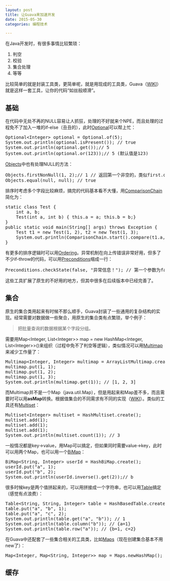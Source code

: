 ```yaml
---
layout: post
title: 让Guava来加速开发
date: 2015-05-30
categories: 编程技术

---
```


在Java开发时，有很多事情比较繁琐：

1. 判空
2. 校验
3. 集合处理
4. 等等

比较简单的就是封装工具类，更简单呢，就是用现成的工具类，Guava（[WIKI](https://github.com/google/guava/wiki)）就是这样一套工具，让你的代码“如丝般顺滑”。

## 基础

在代码中无处不再的NULL容易让人抓狂，处理的不好就来个NPE，而且处理的过程免不了加入一堆的if-else（丑丑的），此时[Optional](https://github.com/google/guava/wiki/UsingAndAvoidingNullExplained)可以帮上忙：

<pre class="prettyprint">
Optional&lt;Integer&gt; optional = Optional.of(5);
System.out.println(optional.isPresent()); // true
System.out.println(optional.get());// 5
System.out.println(optional.or(123));// 5 (默认值是123)
</pre>

[Objects](https://github.com/google/guava/wiki/CommonObjectUtilitiesExplained)中也有处理NULL的方法：

<pre class="prettyprint">
Objects.firstNonNull(1, 2);// 1 // 返回第一个非空的，类似first.or(second);
Objects.equal(null, null); // true
</pre>

排序时考虑多个字段比较麻烦，搞完的代码基本看不大懂，用[ComparisonChain](https://github.com/google/guava/wiki/CommonObjectUtilitiesExplained#comparecompareto)简化为：

<pre class="prettyprint">
static class Test {
    int a, b;
    Test(int a, int b) { this.a = a; this.b = b;}
}
public static void main(String[] args) throws Exception {
    Test t1 = new Test(1, 2), t2 = new Test(1, 3);
    System.out.println(ComparisonChain.start().compare(t1.a, t2.a).compare(t1.b, t2.b).result());// -1
}
</pre>

有更多的排序逻辑时可以用[Ordering](https://github.com/google/guava/wiki/OrderingExplained)。异常机制在向上传错误非常好用，但多了不少if-throw的代码，可以用[Preconditions](https://github.com/google/guava/wiki/PreconditionsExplained)缩成一行：

<pre class="prettyprint">
Preconditions.checkState(false, "异常信息！"); // 第一个参数为false时抛异常
</pre>

这些工具扩展了原生的不好用的地方，但其中很多在后续版本中已经完善了。

## 集合

原生的集合类用起来有时候不那么顺手，Guava封装了一些通用的复杂结构的实现。经常需要对数据做一些聚合，用原生的集合类有点繁琐，举个例子：

> 把批量查询的数据根据某个字段分组。

需要用Map&lt;Integer, List&lt;Integer&gt;&gt; map = new HashMap&lt;Integer, List&lt;Integer&gt;&gt;()来组织（过程中免不了判空等逻辑），类似情况可以用[Multimap](http://google.github.io/guava/releases/snapshot/api/docs/com/google/common/collect/Multimap.html)来减少工作量了：

<pre class="prettyprint">
Multimap&lt;Integer, Integer&gt; multimap = ArrayListMultimap.create();
multimap.put(1, 1);
multimap.put(1, 2);
multimap.put(1, 3);
System.out.println(multimap.get(1)); // [1, 2, 3]
</pre>

而Multimap并不是一个Map（java.util.Map），但是用起来和Map差不多，而且需要时可以用**asMap**转换。根据值集合的不同需求有不同的实现（[WIKI](https://github.com/google/guava/wiki/NewCollectionTypesExplained#implementations-1)）。类似的工具还有[Multiset](https://github.com/google/guava/wiki/NewCollectionTypesExplained#multiset)：

<pre class="prettyprint">
Multiset&lt;Integer&gt; multiset = HashMultiset.create();
multiset.add(1);
multiset.add(1);
multiset.add(1);
System.out.println(multiset.count(1)); // 3
</pre>

一般情况都是key-&gt;value，用Map可以搞定，但如果同时需要value-&gt;key，此时可以用两个Map，也可以用一个[BiMap](https://github.com/google/guava/wiki/NewCollectionTypesExplained#bimap)：

<pre class="prettyprint">
BiMap&lt;String, Integer&gt; userId = HashBiMap.create();
userId.put("a", 1);
userId.put("b", 2);
System.out.println(userId.inverse().get(2));// b
</pre>

很多时候key是两个值拼起来的，可以用拼接成一个字符串，也可以用[Table](https://github.com/google/guava/wiki/NewCollectionTypesExplained#table)搞定（感觉有点浪费）：

<pre class="prettyprint">
Table&lt;String, String, Integer&gt; table = HashBasedTable.create();
table.put("a", "b", 1);
table.put("a", "c", 2);
System.out.println(table.get("a", "b")); // 1
System.out.println(table.column("b")); // {a=1}
System.out.println(table.row("a")); // {b=1, c=2}
</pre>

在Guava中还配套了一些集合相关的工具类，比如[Maps](https://github.com/google/guava/wiki/CollectionUtilitiesExplained#maps)（现在创建集合基本不用new了）：

<pre class="prettyprint">
Map&lt;Integer, Map&lt;String, Integer&gt;&gt; map = Maps.newHashMap();
</pre>

## 缓存





